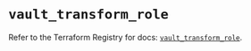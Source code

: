 # `vault_transform_role`

Refer to the Terraform Registry for docs: [`vault_transform_role`](https://registry.terraform.io/providers/hashicorp/vault/4.0.0/docs/resources/transform_role).
